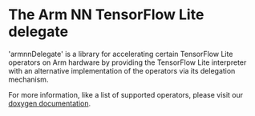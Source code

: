 # The Arm NN TensorFlow Lite delegate

'armnnDelegate' is a library for accelerating certain TensorFlow Lite operators on Arm hardware by providing
the TensorFlow Lite interpreter with an alternative implementation of the operators via its delegation mechanism.

For more information, like a list of supported operators, please visit our [doxygen documentation](https://arm-software.github.io/armnn/latest/delegate.xhtml).
